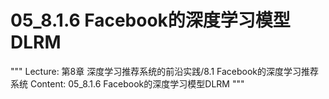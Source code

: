 # 05_8.1.6 Facebook的深度学习模型DLRM

"""
Lecture: 第8章 深度学习推荐系统的前沿实践/8.1 Facebook的深度学习推荐系统
Content: 05_8.1.6 Facebook的深度学习模型DLRM
"""

